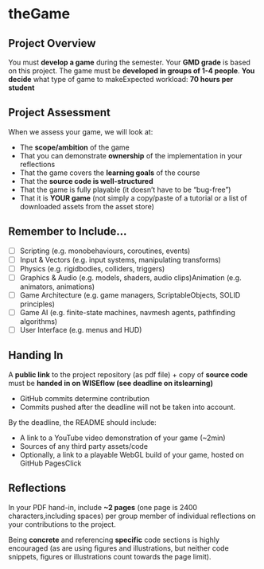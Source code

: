 # theGame

## Project Overview

You must **develop a game** during the semester.
Your **GMD grade** is based on this project.
The game must be **developed in groups of 1-4 people**.
**You decide** what type of game to makeExpected workload: **70 hours per student**

## Project Assessment

When we assess your game, we will look at:

- The **scope/ambition** of the game
- That you can demonstrate **ownership** of the implementation in your reflections
- That the game covers the **learning goals** of the course
- That the **source code is well-structured**
- That the game is fully playable (it doesn’t have to be “bug-free”)
- That it is **YOUR game** (not simply a copy/paste of a tutorial or a list of downloaded assets from the asset store)

## Remember to Include...

- [ ] Scripting (e.g. monobehaviours, coroutines, events)
- [ ] Input & Vectors (e.g. input systems, manipulating transforms)
- [ ] Physics (e.g. rigidbodies, colliders, triggers)
- [ ] Graphics & Audio (e.g. models, shaders, audio clips)Animation (e.g. animators, animations)
- [ ] Game Architecture (e.g. game managers, ScriptableObjects, SOLID principles)
- [ ] Game AI (e.g. finite-state machines, navmesh agents, pathfinding algorithms)
- [ ] User Interface (e.g. menus and HUD)

## Handing In

A **public link** to the project repository (as pdf file) + copy of **source code** must be **handed in on WISEflow (see deadline on itslearning)**

- GitHub commits determine contribution
- Commits pushed after the deadline will not be taken into account.

By the deadline, the README should include:

- A link to a YouTube video demonstration of your game (~2min)
- Sources of any third party assets/code
- Optionally, a link to a playable WebGL build of your game, hosted on GitHub PagesClick

## Reflections

In your PDF hand-in, include **~2 pages** (one page is 2400 characters,including spaces) per group member of individual reflections on your contributions to the project.

Being **concrete** and referencing **specific** code sections is highly encouraged (as are using figures and illustrations, but neither code snippets, figures or illustrations count towards the page limit).
